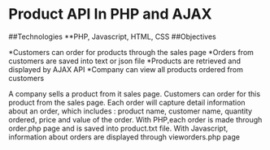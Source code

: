 # Product API In PHP and AJAX
##Technologies
**PHP, Javascript, HTML, CSS
##Objectives

*Customers can order for products through the sales page
*Orders from customers are saved into text or json file 
*Products are retrieved and displayed by AJAX API 
*Company can view all products ordered from customers


A company sells a product from it sales page.
Customers can order for this product from the sales page.
Each order will capture detail information about an order, 
which includes : product name, customer name, quantity ordered, price and value
of the order. 
With PHP,each order is made through order.php page and is saved into product.txt file.
With Javascript, information about orders are displayed through vieworders.php page 
